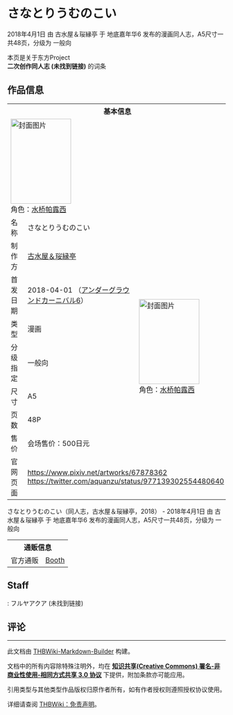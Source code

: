# さなとりうむのこい

<!-- source html: G:\repos\THBWiki-Markdown-Builder\THBWikiMarkdown\Temp\main\4\4c\ns0%3A%E3%81%95%E3%81%AA%E3%81%A8%E3%82%8A%E3%81%86%E3%82%80%E3%81%AE%E3%81%93%E3%81%84.html -->

2018年4月1日 由 古水屋＆珱縁亭 于 地底嘉年华6 发布的漫画同人志，A5尺寸一共48页，分级为 一般向

本页是关于东方Project  
 **二次创作同人志 (未找到链接)** 的词条

## 作品信息

<table><tbody><tr><th colspan="3">基本信息</th></tr><tr><td class="cover-artwork-mobile" colspan="2"><a href="./文件-さなとりうむのこい封面.jpg.md" class="image" title="封面图片"><img alt="封面图片" src="https://upload.thwiki.cc/thumb/8/83/%E3%81%95%E3%81%AA%E3%81%A8%E3%82%8A%E3%81%86%E3%82%80%E3%81%AE%E3%81%93%E3%81%84%E5%B0%81%E9%9D%A2.jpg/139px-%E3%81%95%E3%81%AA%E3%81%A8%E3%82%8A%E3%81%86%E3%82%80%E3%81%AE%E3%81%93%E3%81%84%E5%B0%81%E9%9D%A2.jpg" decoding="async" loading="lazy" width="139" height="196" srcset="https://upload.thwiki.cc/thumb/8/83/%E3%81%95%E3%81%AA%E3%81%A8%E3%82%8A%E3%81%86%E3%82%80%E3%81%AE%E3%81%93%E3%81%84%E5%B0%81%E9%9D%A2.jpg/208px-%E3%81%95%E3%81%AA%E3%81%A8%E3%82%8A%E3%81%86%E3%82%80%E3%81%AE%E3%81%93%E3%81%84%E5%B0%81%E9%9D%A2.jpg 1.5x, https://upload.thwiki.cc/thumb/8/83/%E3%81%95%E3%81%AA%E3%81%A8%E3%82%8A%E3%81%86%E3%82%80%E3%81%AE%E3%81%93%E3%81%84%E5%B0%81%E9%9D%A2.jpg/278px-%E3%81%95%E3%81%AA%E3%81%A8%E3%82%8A%E3%81%86%E3%82%80%E3%81%AE%E3%81%93%E3%81%84%E5%B0%81%E9%9D%A2.jpg 2x" data-file-width="850" data-file-height="1200"></a><div class="cover-char">角色：<a href="./水桥帕露西.md" title="水桥帕露西">水桥帕露西</a></div></td>
</tr><tr><td class="label">名称</td><td colspan="2"> さなとりうむのこい </td></tr><tr><td class="label">制作方</td><td><a href="./古水屋＆珱縁亭.md" title="古水屋＆珱縁亭">古水屋＆珱縁亭</a></td><td class="cover-artwork" rowspan="7" style="min-width:196px;"><a href="./文件-さなとりうむのこい封面.jpg.md" class="image" title="封面图片"><img alt="封面图片" src="https://upload.thwiki.cc/thumb/8/83/%E3%81%95%E3%81%AA%E3%81%A8%E3%82%8A%E3%81%86%E3%82%80%E3%81%AE%E3%81%93%E3%81%84%E5%B0%81%E9%9D%A2.jpg/139px-%E3%81%95%E3%81%AA%E3%81%A8%E3%82%8A%E3%81%86%E3%82%80%E3%81%AE%E3%81%93%E3%81%84%E5%B0%81%E9%9D%A2.jpg" decoding="async" loading="lazy" width="139" height="196" srcset="https://upload.thwiki.cc/thumb/8/83/%E3%81%95%E3%81%AA%E3%81%A8%E3%82%8A%E3%81%86%E3%82%80%E3%81%AE%E3%81%93%E3%81%84%E5%B0%81%E9%9D%A2.jpg/208px-%E3%81%95%E3%81%AA%E3%81%A8%E3%82%8A%E3%81%86%E3%82%80%E3%81%AE%E3%81%93%E3%81%84%E5%B0%81%E9%9D%A2.jpg 1.5x, https://upload.thwiki.cc/thumb/8/83/%E3%81%95%E3%81%AA%E3%81%A8%E3%82%8A%E3%81%86%E3%82%80%E3%81%AE%E3%81%93%E3%81%84%E5%B0%81%E9%9D%A2.jpg/278px-%E3%81%95%E3%81%AA%E3%81%A8%E3%82%8A%E3%81%86%E3%82%80%E3%81%AE%E3%81%93%E3%81%84%E5%B0%81%E9%9D%A2.jpg 2x" data-file-width="850" data-file-height="1200"></a><div class="cover-char">角色：<a href="./水桥帕露西.md" title="水桥帕露西">水桥帕露西</a></div></td>
</tr><tr><td class="label">首发日期</td><td>2018-04-01&#160;（<a href="/展会作品列表?e=%E5%9C%B0%E5%BA%95%E5%98%89%E5%B9%B4%E5%8D%8E%236">アンダーグラウンドカーニバル6</a>）</td></tr><tr><td class="label">类型</td><td>漫画</td></tr><tr><td class="label">分级指定</td><td>一般向</td></tr><tr><td class="label">尺寸</td><td>A5</td></tr><tr><td class="label">页数</td><td>48P</td></tr><tr><td class="label">售价</td><td>会场售价：500日元</td></tr>
<tr><td class="label">官网页面</td><td colspan="2"><a rel="nofollow" class="external free" href="https://www.pixiv.net/artworks/67878362">https://www.pixiv.net/artworks/67878362</a><br><a rel="nofollow" class="external free" href="https://twitter.com/aquanzu/status/977139302554480640">https://twitter.com/aquanzu/status/977139302554480640</a></td></tr></tbody></table>

さなとりうむのこい（同人志，古水屋＆珱縁亭，2018） - 2018年4月1日 由 古水屋＆珱縁亭 于 地底嘉年华6 发布的漫画同人志，A5尺寸一共48页，分级为 一般向

<table><tbody><tr><th colspan="3">通贩信息</th></tr><tr><td class="label">官方通贩</td><td colspan="2"><a rel="nofollow" class="external text" href="https://aquanzu.booth.pm/items/811111">Booth</a></td></tr></tbody></table>



## Staff
: フルヤアクア (未找到链接)


## 评论




---

此文档由 [THBWiki-Markdown-Builder](https://github.com/Delsin-Yu/THBWiki-Markdown-Builder) 构建。

文档中的所有内容除特殊注明外，均在 [**知识共享(Creative Commons) 署名-非商业性使用-相同方式共享 3.0 协议**](https://creativecommons.org/licenses/by-sa/3.0/deed.zh-hans) 下提供，附加条款亦可能应用。

引用类型与其他类型作品版权归原作者所有，如有作者授权则遵照授权协议使用。

详细请查阅 [THBWiki：免责声明](https://thbwiki.cc/THBWiki:%E5%85%8D%E8%B4%A3%E5%A3%B0%E6%98%8E)。

